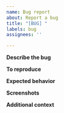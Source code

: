 ```yaml
---
name: Bug report
about: Report a bug
title: "[BUG] "
labels: bug
assignees: ''

---
```


**Describe the bug**
<!-- A clear and concise description of what the bug is -->

**To reproduce**
<!-- Steps to reproduce the behaviour -->

**Expected behavior**
<!-- A clear and concise description of what you expected to happen -->

**Screenshots**
<!-- If applicable, add screenshots to help explain your problem -->

**Additional context**
<!-- Add any other context about the problem here -->
